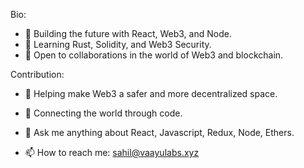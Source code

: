 Bio:
 - 🚀 Building the future with React, Web3, and Node.
 - 🧠 Learning Rust, Solidity, and Web3 Security.
 - 🤝 Open to collaborations in the world of Web3 and blockchain.

Contribution:
 - 🌱 Helping make Web3 a safer and more decentralized space.
 - 🔗 Connecting the world through code.


- 💬 Ask me anything about React, Javascript, Redux, Node, Ethers.
- 📫 How to reach me: sahil@vaayulabs.xyz
